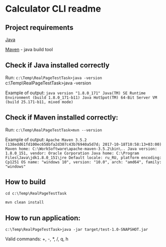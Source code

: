 Calculator CLI readme
================

Project requirements
--------------------
[Java](https://www.oracle.com/technetwork/java/javase/downloads/jdk8-downloads-2133151.html) 
 
[Maven](https://maven.apache.org/download.cgi)  - java build tool 

Check if Java installed correctly
---------

Run:
`c:\Temp\RealPageTestTask>java -version`
c:\Temp\RealPageTestTask>java -version

Example of output:
`java version "1.8.0_171"
Java(TM) SE Runtime Environment (build 1.8.0_171-b11)
Java HotSpot(TM) 64-Bit Server VM (build 25.171-b11, mixed mode)`


Check if Maven installed correctly:
-----------

Run:
`c:\Temp\RealPageTestTask>mvn --version`

Example of output:
`Apache Maven 3.5.2 (138edd61fd100ec658bfa2d307c43b76940a5d7d; 2017-10-18T10:58:13+03:00)
Maven home: C:\WorkSoftware\apache-maven-3.5.2\bin\..
Java version: 1.8.0_151, vendor: Oracle Corporation
Java home: C:\Program Files\Java\jdk1.8.0_151\jre
Default locale: ru_RU, platform encoding: Cp1251
OS name: "windows 10", version: "10.0", arch: "amd64", family: "windows"`


How to build
--------------------
`cd c:\Temp\RealPageTestTask`

`mvn clean install`

How to run application:
--------------------
`c:\Temp\RealPageTestTask>java -jar target/test-1.0-SNAPSHOT.jar`

  Valid commands: +, -, *, /, q, h